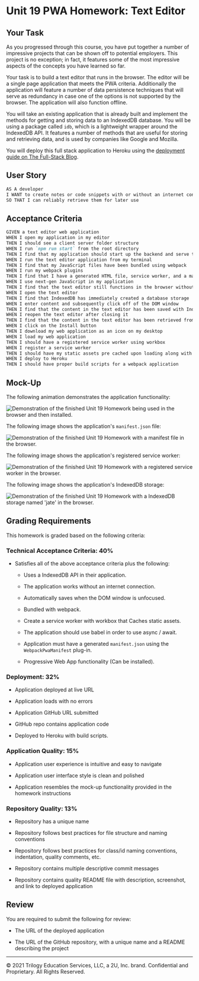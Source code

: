 # Unit 19 PWA Homework: Text Editor

## Your Task

As you progressed through this course, you have put together a number of impressive projects that can be shown off to potential employers. This project is no exception; in fact, it features some of the most impressive aspects of the concepts you have learned so far.

Your task is to build a text editor that runs in the browser. The editor will be a single page application that meets the PWA criteria. Additionally the application will feature a number of data persistence techniques that will serve as redundancy in case one of the options is not supported by the browser. The application will also function offline.

You will take an existing application that is already built and implement the methods for getting and storing data to an IndexedDB database. You will be using a package called `idb`, which is a lightweight wrapper around the IndexedDB API. It features a number of methods that are useful for storing and retrieving data, and is used by companies like Google and Mozilla.

You will deploy this full stack application to Heroku using the [deployment guide on The Full-Stack Blog](https://coding-boot-camp.github.io/full-stack/heroku/heroku-deployment-guide).

## User Story

```md
AS A developer
I WANT to create notes or code snippets with or without an internet connection
SO THAT I can reliably retrieve them for later use
```

## Acceptance Criteria

```md
GIVEN a text editor web application 
WHEN I open my application in my editor
THEN I should see a client server folder structure
WHEN I run `npm run start` from the root directory
THEN I find that my application should start up the backend and serve the client
WHEN I run the text editor application from my terminal
THEN I find that my JavaScript files have been bundled using webpack
WHEN I run my webpack plugins
THEN I find that I have a generated HTML file, service worker, and a manifest file
WHEN I use next-gen JavaScript in my application
THEN I find that the text editor still functions in the browser without errors
WHEN I open the text editor
THEN I find that IndexedDB has immediately created a database storage
WHEN I enter content and subsequently click off of the DOM window
THEN I find that the content in the text editor has been saved with IndexedDB
WHEN I reopen the text editor after closing it
THEN I find that the content in the text editor has been retrieved from our IndexedDB
WHEN I click on the Install button
THEN I download my web application as an icon on my desktop
WHEN I load my web application
THEN I should have a registered service worker using workbox
WHEN I register a service worker
THEN I should have my static assets pre cached upon loading along with subsequent pages and static assets
WHEN I deploy to Heroku
THEN I should have proper build scripts for a webpack application
```

## Mock-Up

The following animation demonstrates the application functionality:

![Demonstration of the finished Unit 19 Homework being used in the browser and then installed.](./Assets/00-demo.gif)

The following image shows the application's `manifest.json` file:

![Demonstration of the finished Unit 19 Homework with a manifest file in the browser.](./Assets/01-manifest.png)

The following image shows the application's registered service worker:

![Demonstration of the finished Unit 19 Homework with a registered service worker in the browser.](./Assets/02-service-worker.png)

The following image shows the application's IndexedDB storage:

![Demonstration of the finished Unit 19 Homework with a IndexedDB storage named 'jate' in the browser.](./Assets/03-idb-storage.png)

## Grading Requirements

This homework is graded based on the following criteria:

### Technical Acceptance Criteria: 40%

* Satisfies all of the above acceptance criteria plus the following:

  * Uses a IndexedDB API in their application.

  * The application works without an internet connection.

  * Automatically saves when the DOM window is unfocused.

  * Bundled with webpack.

  * Create a service worker with workbox that Caches static assets.

  * The application should use babel in order to use async / await.

  * Application must have a generated `manifest.json` using the `WebpackPwaManifest` plug-in. 

  * Progressive Web App functionality (Can be installed).

### Deployment: 32%

* Application deployed at live URL

* Application loads with no errors

* Application GitHub URL submitted

* GitHub repo contains application code

* Deployed to Heroku with build scripts.

### Application Quality: 15%

* Application user experience is intuitive and easy to navigate

* Application user interface style is clean and polished

* Application resembles the mock-up functionality provided in the homework instructions

### Repository Quality: 13%

* Repository has a unique name

* Repository follows best practices for file structure and naming conventions

* Repository follows best practices for class/id naming conventions, indentation, quality comments, etc.

* Repository contains multiple descriptive commit messages

* Repository contains quality README file with description, screenshot, and link to deployed application

## Review

You are required to submit the following for review:

* The URL of the deployed application

* The URL of the GitHub repository, with a unique name and a README describing the project

- - -
© 2021 Trilogy Education Services, LLC, a 2U, Inc. brand. Confidential and Proprietary. All Rights Reserved.
